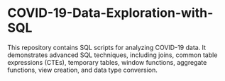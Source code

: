 # COVID-19-Data-Exploration-with-SQL
This repository contains SQL scripts for analyzing COVID-19 data. It demonstrates advanced SQL techniques, including joins, common table expressions (CTEs), temporary tables, window functions, aggregate functions, view creation, and data type conversion. 
